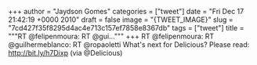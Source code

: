 
+++
author = "Jaydson Gomes"
categories = ["tweet"]
date = "Fri Dec 17 21:42:19 +0000 2010"
draft = false
image = "{TWEET_IMAGE}"
slug = "7cd427f35f8295d4ac4e713c157ef7858e8367db"
tags = ["tweet"]
title = """RT @felipenmoura: RT @gui..."""
+++
RT @felipenmoura: RT @guilhermeblanco: RT @ropaoletti What's next for Delicious? Please read: http://bit.ly/h7Dixp (via @Delicious)
